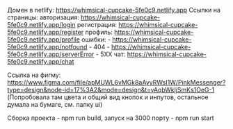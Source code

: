 Домен в netlify:
https://whimsical-cupcake-5fe0c9.netlify.app
Ссылки на страницы:
	авторизация: https://whimsical-cupcake-5fe0c9.netlify.app/login
	регистрация: https://whimsical-cupcake-5fe0c9.netlify.app/register
	профиль: https://whimsical-cupcake-5fe0c9.netlify.app/profile
	ошибки: 
	 - https://whimsical-cupcake-5fe0c9.netlify.app/notfound - 404
	 - https://whimsical-cupcake-5fe0c9.netlify.app/serverError - 5XX
	чат: https://whimsical-cupcake-5fe0c9.netlify.app/chat

Cсылка на фигму: https://www.figma.com/file/apMUWL6vMGk8aAyyRWsI1W/PinkMessenger?type=design&node-id=17%3A2&mode=design&t=yAqbWkljSmKs1OeG-1
(Попробовала там цвета и общий вид кнопок и инпутов, остальное думала на бумаге, см. папку ui)

Сборка проекта - npm run build, запуск на 3000 порту - npm run start
